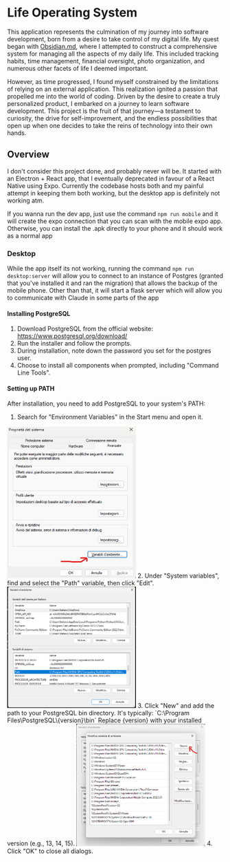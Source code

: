 # Life Operating System

This application represents the culmination of my journey into software development, born from a desire to take control of my digital life.
My quest began with [Obsidian.md](https://obsidian.md/), where I attempted to construct a comprehensive system for managing all the aspects of my daily life. This included tracking habits, time management, financial oversight, photo organization, and numerous other facets of life I deemed important.

However, as time progressed, I found myself constrained by the limitations of relying on an external application. This realization ignited a passion that propelled me into the world of coding. Driven by the desire to create a truly personalized product, I embarked on a journey to learn software development.
This project is the fruit of that journey—a testament to curiosity, the drive for self-improvement, and the endless possibilities that open up when one decides to take the reins of technology into their own hands.

## Overview

I don't consider this project done, and probably never will be. It started with an Electron + React app, that I eventually deprecated in favour of a React Native using Expo.
Currently the codebase hosts both and my painful attempt in keeping them both working, but the desktop app is definitely not working atm.

If you wanna run the dev app, just use the command `npm run mobile` and it will create the expo connection that you can scan with the mobile expo app.
Otherwise, you can install the .apk directly to your phone and it should work as a normal app

### Desktop

While the app itself its not working, running the command `npm run desktop:server` will allow you to connect to an instance of Postgres (granted that you've installed it and ran the migration) that allows the backup of the mobile phone. Other than that, it will start a flask server which will allow you to communicate with Claude in some parts of the app

#### Installing PostgreSQL

1. Download PostgreSQL from the official website: https://www.postgresql.org/download/
2. Run the installer and follow the prompts.
3. During installation, note down the password you set for the postgres user.
4. Choose to install all components when prompted, including "Command Line Tools".

#### Setting up PATH

After installation, you need to add PostgreSQL to your system's PATH:

1. Search for "Environment Variables" in the Start menu and open it.
<img src="./images/path_setting1.png" alt="Search Environment Variables" width="300">
2. Under "System variables", find and select the "Path" variable, then click "Edit".
<img src="./images/path_setting2.png" alt="Edit Path Variable" width="300">
3. Click "New" and add the path to your PostgreSQL bin directory. It's typically:
   `C:\Program Files\PostgreSQL\{version}\bin`
   Replace {version} with your installed version (e.g., 13, 14, 15).
<img src="./images/path_setting3.png" alt="Add Path" width="300">
4. Click "OK" to close all dialogs.
